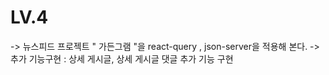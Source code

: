 # LV.4

-> 뉴스피드 프로젝트 " 가든그램 "을 react-query , json-server을 적용해 본다.
-> 추가 기능구현 : 상세 게시글, 상세 게시글 댓글 추가 기능 구현
